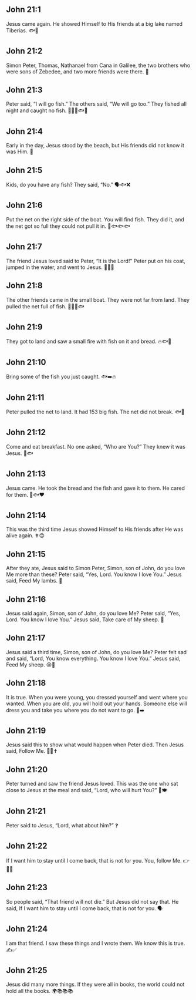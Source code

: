 ## John 21:1
Jesus came again. He showed Himself to His friends at a big lake named Tiberias. 🐟🌊
## John 21:2
Simon Peter, Thomas, Nathanael from Cana in Galilee, the two brothers who were sons of Zebedee, and two more friends were there. 👥
## John 21:3
Peter said, “I will go fish.” The others said, “We will go too.” They fished all night and caught no fish. 🚣‍♂️🌙🐟❌
## John 21:4
Early in the day, Jesus stood by the beach, but His friends did not know it was Him. 🌅
## John 21:5
<jesus>Kids, do you have any fish?</jesus> They said, “No.” 🗣️🐟❌
## John 21:6
<jesus>Put the net on the right side of the boat. You will find fish.</jesus> They did it, and the net got so full they could not pull it in. 🎣🐟🐟🐟
## John 21:7
The friend Jesus loved said to Peter, “It is the Lord!” Peter put on his coat, jumped in the water, and went to Jesus. 🧥🏊‍♂️
## John 21:8
The other friends came in the small boat. They were not far from land. They pulled the net full of fish. 🚣‍♂️💪🐟
## John 21:9
They got to land and saw a small fire with fish on it and bread. 🔥🐟🍞
## John 21:10
<jesus>Bring some of the fish you just caught.</jesus> 🐟➡️🔥
## John 21:11
Peter pulled the net to land. It had 153 big fish. The net did not break. 🐟🔢
## John 21:12
<jesus>Come and eat breakfast.</jesus> No one asked, “Who are You?” They knew it was Jesus. 🍞🐟
## John 21:13
Jesus came. He took the bread and the fish and gave it to them. He cared for them. 🍞🐟❤️
## John 21:14
This was the third time Jesus showed Himself to His friends after He was alive again. ✝️😊
## John 21:15
After they ate, Jesus said to Simon Peter, <jesus>Simon, son of John, do you love Me more than these?</jesus> Peter said, “Yes, Lord. You know I love You.” Jesus said, <jesus>Feed My lambs.</jesus> 🐑
## John 21:16
Jesus said again, <jesus>Simon, son of John, do you love Me?</jesus> Peter said, “Yes, Lord. You know I love You.” Jesus said, <jesus>Take care of My sheep.</jesus> 🐑
## John 21:17
Jesus said a third time, <jesus>Simon, son of John, do you love Me?</jesus> Peter felt sad and said, “Lord, You know everything. You know I love You.” Jesus said, <jesus>Feed My sheep.</jesus> 😢🐑
## John 21:18
<jesus>It is true. When you were young, you dressed yourself and went where you wanted. When you are old, you will hold out your hands. Someone else will dress you and take you where you do not want to go.</jesus> 👴➡️
## John 21:19
Jesus said this to show what would happen when Peter died. Then Jesus said, <jesus>Follow Me.</jesus> 🚶‍♂️✝️
## John 21:20
Peter turned and saw the friend Jesus loved. This was the one who sat close to Jesus at the meal and said, “Lord, who will hurt You?” 👀🍽️
## John 21:21
Peter said to Jesus, “Lord, what about him?” ❓
## John 21:22
<jesus>If I want him to stay until I come back, that is not for you. You, follow Me.</jesus> 👉🚶‍♂️
## John 21:23
So people said, “That friend will not die.” But Jesus did not say that. He said, <jesus>If I want him to stay until I come back, that is not for you.</jesus> 🗣️
## John 21:24
I am that friend. I saw these things and I wrote them. We know this is true. ✍️✅
## John 21:25
Jesus did many more things. If they were all in books, the world could not hold all the books. 🌍📚📚📚
